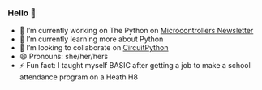 ### Hello 👋

* 🔭 I’m currently working on The Python on [Microcontrollers Newsletter](https://www.adafruitdaily.com/category/circuitpython/)
* 🌱 I’m currently learning more about Python
* 👯 I’m looking to collaborate on [CircuitPython](https://circuitpython.org/)
* 😄 Pronouns: she/her/hers
* ⚡ Fun fact: I taught myself BASIC after getting a job to make a school attendance program on a Heath H8

<!--
- **TheKitty/TheKitty** is a ✨ _special_ ✨ repository because its `README.md` (this file) appears on your GitHub profile.
--!>
